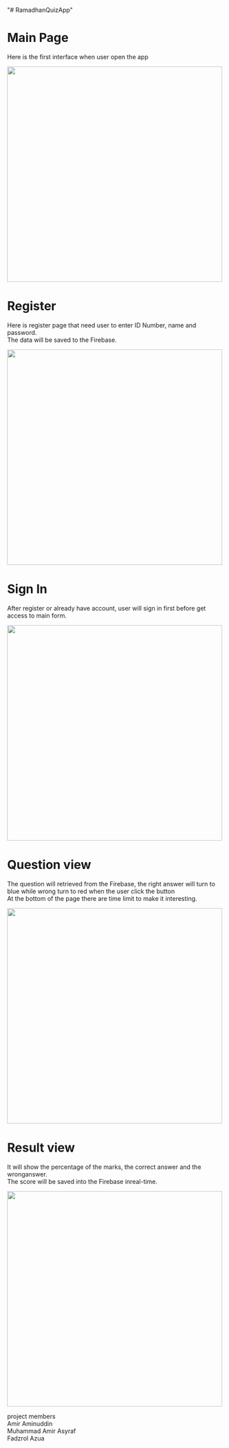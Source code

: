 "# RamadhanQuizApp" 

<h1>Main Page</h1>
<p>Here is the first interface when user open the app</p>
<p><img src="image/firstPage.png" width="500"></p>

<h1>Register</h1>
<p>Here is register page that need user to enter ID Number, name and password.</br>The data will be saved to the Firebase.</p>
<p><img src="image/RegisterPage.png" width="500"></p>

<h1>Sign In</h1>
<p>After register or already have account, user will sign in first before get access to main form.</p>
<p><img src="image/SignInPage.png" width="500"></p>

<h1>Question view</h1>
<p>The question will retrieved from the Firebase, the right answer will turn to blue while wrong turn to red when the user click the button<br>
At the bottom of the page there are time limit to make it interesting.</p>
<p><img src="image/QuizPage.png" width="500"></p>

<h1>Result view</h1>
<p>It will show the percentage of the marks, the correct answer and the wronganswer.
<br>The score will be saved into the Firebase inreal-time.</p>
<p><img src="image/ResultPage.png" width="500"></p>

<p>project members
<br>Amir Aminuddin
<br>Muhammad Amir Asyraf
<br>Fadzrol Azua
</p>
